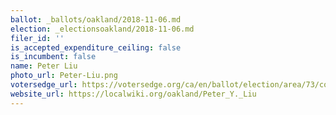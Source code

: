 ```yaml
---
ballot: _ballots/oakland/2018-11-06.md
election: _electionsoakland/2018-11-06.md
filer_id: ''
is_accepted_expenditure_ceiling: false
is_incumbent: false
name: Peter Liu
photo_url: Peter-Liu.png
votersedge_url: https://votersedge.org/ca/en/ballot/election/area/73/contests/contest/17342/candidate/139771?&county=alameda%20county&election_authority_id=1
website_url: https://localwiki.org/oakland/Peter_Y._Liu
---
```


